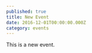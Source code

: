 ```yaml
---
published: true
title: New Event
date: 2016-12-01T00:00:00.000Z
category: events
---
```

This is a new event.
